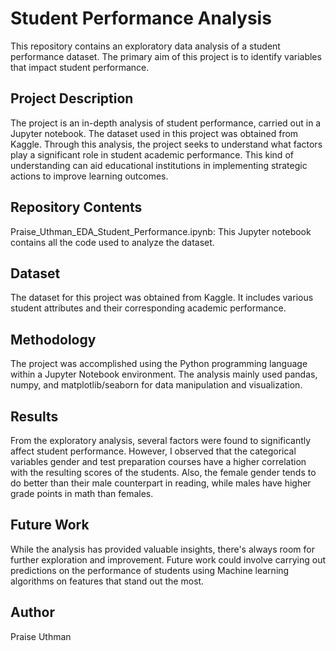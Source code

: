 # Student Performance Analysis
This repository contains an exploratory data analysis of a student performance dataset. The primary aim of this project is to identify variables that impact student performance.
## Project Description
The project is an in-depth analysis of student performance, carried out in a Jupyter notebook. The dataset used in this project was obtained from Kaggle.
Through this analysis, the project seeks to understand what factors play a significant role in student academic performance. This kind of understanding can aid educational institutions in implementing strategic actions to improve learning outcomes.
## Repository Contents
Praise_Uthman_EDA_Student_Performance.ipynb: This Jupyter notebook contains all the code used to analyze the dataset.
## Dataset
The dataset for this project was obtained from Kaggle. It includes various student attributes and their corresponding academic performance.
## Methodology
The project was accomplished using the Python programming language within a Jupyter Notebook environment. The analysis mainly used pandas, numpy, and matplotlib/seaborn for data manipulation and visualization.
## Results
From the exploratory analysis, several factors were found to significantly affect student performance. However, I observed that the categorical variables gender and test preparation courses have a higher correlation with the resulting scores of the students. Also, the female gender tends to do better than their male counterpart in reading, while males have higher grade points in math than females.
## Future Work
While the analysis has provided valuable insights, there's always room for further exploration and improvement. Future work could involve carrying out predictions on the performance of students using Machine learning algorithms on features that stand out the most. 
## Author
Praise Uthman
